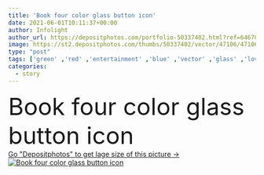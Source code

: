 ```yaml
---
title: 'Book four color glass button icon'
date: 2021-06-01T10:11:37+00:00
author: Infolight
author_url: https://depositphotos.com/portfolio-50337402.html?ref=64678756
image: https://st2.depositphotos.com/thumbs/50337402/vector/47106/471060232/api_thumb_450.jpg?forcejpeg=true
type: "post"
tags: ['green' ,'red' ,'entertainment' ,'blue' ,'vector' ,'glass' ,'love' ,'purple' ,'icon' ,'button' ,'book' ,'education' ,'gradient' ,'story' ,'logo' ,'documents' ,'papers' ,'files' ,'eps' ,'premium' ]
categories: 
  - story
---
```

<div aling="center">
            <font size="60"> Book four color glass button icon</font>   
</div>
<div>
    <a href='https://st2.depositphotos.com/thumbs/50337402/vector/47106/471060232/api_thumb_450.jpg?forcejpeg=true?ref=64678756' target=_blank > Go "Depositphotos" to get lage size of this picture ->
        <img href='https://st2.depositphotos.com/thumbs/50337402/vector/47106/471060232/api_thumb_450.jpg?forcejpeg=true?ref=64678756' src='https://st2.depositphotos.com/50337402/47106/v/950/depositphotos_471060232-stock-illustration-book-four-color-glass-button.jpg?forcejpeg=true' alt='Book four color glass button icon' >
    </a>
</div>
